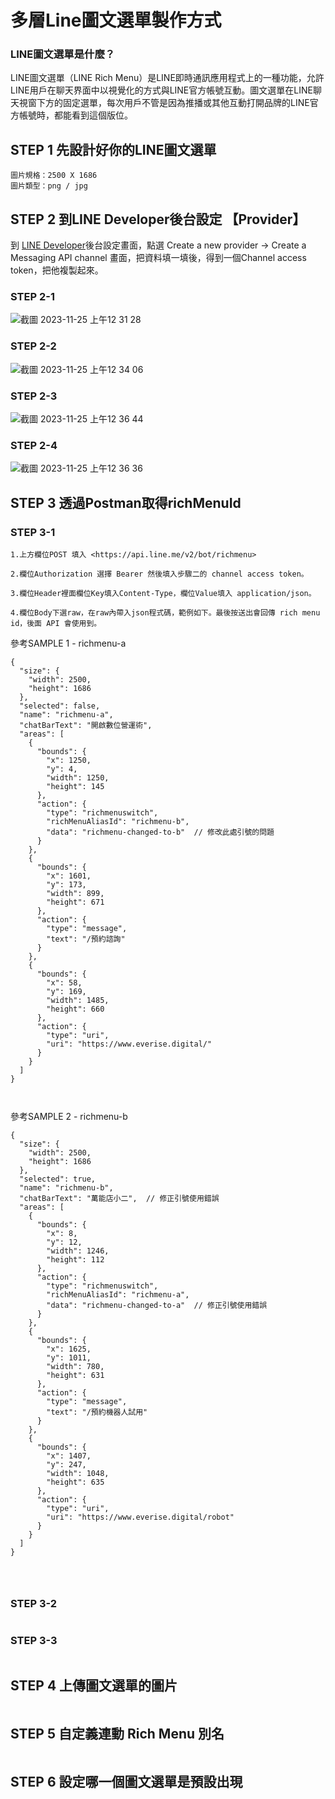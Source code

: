 # 多層Line圖文選單製作方式

### LINE圖文選單是什麼？
LINE圖文選單（LINE Rich Menu）是LINE即時通訊應用程式上的一種功能，允許LINE用戶在聊天界面中以視覺化的方式與LINE官方帳號互動。圖文選單在LINE聊天視窗下方的固定選單，每次用戶不管是因為推播或其他互動打開品牌的LINE官方帳號時，都能看到這個版位。


## STEP 1 先設計好你的LINE圖文選單

```
圖片規格：2500 X 1686
圖片類型：png / jpg

```

## STEP 2 到LINE Developer後台設定 【Provider】

到 <a href ="https://developers.line.biz/console/"> LINE Developer</a>後台設定畫面，點選 Create a new provider -> Create a Messaging API channel 畫面，把資料填一填後，得到一個Channel access token，把他複製起來。

### STEP 2-1
![截圖 2023-11-25 上午12 31 28](https://github.com/yenming/line-rich-menus/assets/7127769/6d1ce6ec-ffb5-48e2-970f-131455ebe84c)

### STEP 2-2
![截圖 2023-11-25 上午12 34 06](https://github.com/yenming/line-rich-menus/assets/7127769/3a92b739-8813-4c8f-add2-04cc93ebbae9)


### STEP 2-3

![截圖 2023-11-25 上午12 36 44](https://github.com/yenming/line-rich-menus/assets/7127769/86f58b54-f8a5-401c-a4f2-afbffbfb86b8)



### STEP 2-4
![截圖 2023-11-25 上午12 36 36](https://github.com/yenming/line-rich-menus/assets/7127769/327e5dbe-2ecb-4bfd-a43c-572eb4af1c0e)





## STEP 3 透過Postman取得richMenuId


### STEP 3-1

    1.上方欄位POST 填入 <https://api.line.me/v2/bot/richmenu>

    2.欄位Authorization 選擇 Bearer 然後填入步驟二的 channel access token。

    3.欄位Header裡面欄位Key填入Content-Type，欄位Value填入 application/json。

    4.欄位Body下選raw，在raw內帶入json程式碼，範例如下。最後按送出會回傳 rich menu id，後面 API 會使用到。



參考SAMPLE 1 - richmenu-a

```
{
  "size": {
    "width": 2500,
    "height": 1686
  },
  "selected": false,
  "name": "richmenu-a",
  "chatBarText": "開啟數位營運術",
  "areas": [
    {
      "bounds": {
        "x": 1250,
        "y": 4,
        "width": 1250,
        "height": 145
      },
      "action": {
        "type": "richmenuswitch",
        "richMenuAliasId": "richmenu-b",
        "data": "richmenu-changed-to-b"  // 修改此處引號的問題
      }
    },
    {
      "bounds": {
        "x": 1601,
        "y": 173,
        "width": 899,
        "height": 671
      },
      "action": {
        "type": "message",
        "text": "/預約諮詢"
      }
    },
    {
      "bounds": {
        "x": 58,
        "y": 169,
        "width": 1485,
        "height": 660
      },
      "action": {
        "type": "uri",
        "uri": "https://www.everise.digital/"
      }
    }
  ]
}



```

參考SAMPLE 2 - richmenu-b

```
{
  "size": {
    "width": 2500,
    "height": 1686
  },
  "selected": true,
  "name": "richmenu-b",
  "chatBarText": "萬能店小二",  // 修正引號使用錯誤
  "areas": [
    {
      "bounds": {
        "x": 8,
        "y": 12,
        "width": 1246,
        "height": 112
      },
      "action": {
        "type": "richmenuswitch",
        "richMenuAliasId": "richmenu-a",
        "data": "richmenu-changed-to-a"  // 修正引號使用錯誤
      }
    },
    {
      "bounds": {
        "x": 1625,
        "y": 1011,
        "width": 780,
        "height": 631
      },
      "action": {
        "type": "message",
        "text": "/預約機器人試用"
      }
    },
    {
      "bounds": {
        "x": 1407,
        "y": 247,
        "width": 1048,
        "height": 635
      },
      "action": {
        "type": "uri",
        "uri": "https://www.everise.digital/robot"
      }
    }
  ]
}




```


### STEP 3-2

```

```

### STEP 3-3

```

```

## STEP 4 上傳圖文選單的圖片

```

```

## STEP 5 自定義連動 Rich Menu 別名

```

```

## STEP 6 設定哪一個圖文選單是預設出現

```

```

